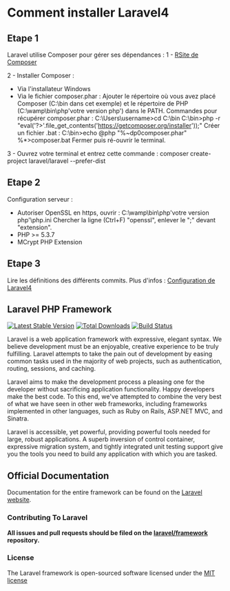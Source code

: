 Comment installer Laravel4
==========================

Etape 1
-------

Laravel utilise Composer pour gérer ses dépendances :
1 - [RSite de Composer](http://getcomposer.org/)

2 - Installer Composer :
* Via l'installateur Windows
* Via le fichier composer.phar :
Ajouter le répertoire où vous avez placé Composer (C:\bin dans cet exemple) et le répertoire de PHP (C:\wamp\bin\php\'votre version php') dans le PATH.
Commandes pour récupérer composer.phar :
	C:\Users\username>cd C:\bin
	C:\bin>php -r "eval('?>'.file_get_contents('https://getcomposer.org/installer'));"
Créer un fichier .bat :
	C:\bin>echo @php "%~dp0composer.phar" %*>composer.bat
Fermer puis ré-ouvrir le terminal.

3 - Ouvrez votre terminal et entrez cette commande :
	composer create-project laravel/laravel --prefer-dist

Etape 2
-------

Configuration serveur :
* Autoriser OpenSSL en https, ouvrir :
	C:\wamp\bin\php\'votre version php'\php.ini
 Chercher la ligne (Ctrl+F) "openssl", enlever le ";" devant "extension".
* PHP >= 5.3.7
* MCrypt PHP Extension

Etape 3
-------

Lire les définitions des différents commits.
Plus d'infos : [Configuration de Laravel4](http://four.laravel.com/#configuration)



## Laravel PHP Framework

[![Latest Stable Version](https://poser.pugx.org/laravel/framework/version.png)](https://packagist.org/packages/laravel/framework) [![Total Downloads](https://poser.pugx.org/laravel/framework/d/total.png)](https://packagist.org/packages/laravel/framework) [![Build Status](https://travis-ci.org/laravel/framework.png)](https://travis-ci.org/laravel/framework)

Laravel is a web application framework with expressive, elegant syntax. We believe development must be an enjoyable, creative experience to be truly fulfilling. Laravel attempts to take the pain out of development by easing common tasks used in the majority of web projects, such as authentication, routing, sessions, and caching.

Laravel aims to make the development process a pleasing one for the developer without sacrificing application functionality. Happy developers make the best code. To this end, we've attempted to combine the very best of what we have seen in other web frameworks, including frameworks implemented in other languages, such as Ruby on Rails, ASP.NET MVC, and Sinatra.

Laravel is accessible, yet powerful, providing powerful tools needed for large, robust applications. A superb inversion of control container, expressive migration system, and tightly integrated unit testing support give you the tools you need to build any application with which you are tasked.

## Official Documentation

Documentation for the entire framework can be found on the [Laravel website](http://laravel.com/docs).

### Contributing To Laravel

**All issues and pull requests should be filed on the [laravel/framework](http://github.com/laravel/framework) repository.**

### License

The Laravel framework is open-sourced software licensed under the [MIT license](http://opensource.org/licenses/MIT)
